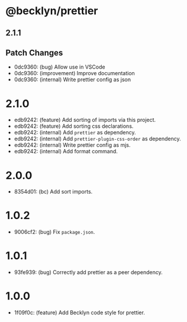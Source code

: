 # @becklyn/prettier

## 2.1.1

## Patch Changes

- 0dc9360: (bug) Allow use in VSCode
- 0dc9360: (improvement) Improve documentation
- 0dc9360: (internal) Write prettier config as json

# 2.1.0

- edb9242: (feature) Add sorting of imports via this project.
- edb9242: (feature) Add sorting css declarations.
- edb9242: (internal) Add `prettier` as dependency.
- edb9242: (internal) Add `prettier-plugin-css-order` as dependency.
- edb9242: (internal) Write prettier config as mjs.
- edb9242: (internal) Add format command.

# 2.0.0

- 8354d01: (bc) Add sort imports.

# 1.0.2

- 9006cf2: (bug) Fix `package.json`.

# 1.0.1

- 93fe939: (bug) Correctly add prettier as a peer dependency.

# 1.0.0

- 1f09f0c: (feature) Add Becklyn code style for prettier.
